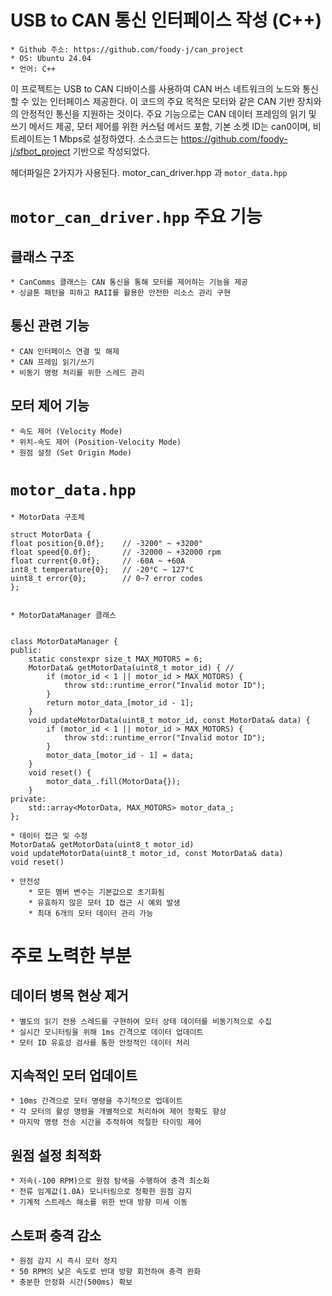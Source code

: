 # USB to CAN 통신 인터페이스 작성 (C++)
    * Github 주소: https://github.com/foody-j/can_project
    * OS: Ubuntu 24.04
    * 언어: C++

이 프로젝트는 USB to CAN 디바이스를 사용하여 CAN 버스 네트워크의 노드와 통신할 수 있는 인터페이스 제공한다. 이 코드의 주요 목적은 모터와 같은 CAN 기반 장치와의 안정적인 통신을 지원하는 것이다.
주요 기능으로는 CAN 데이터 프레임의 읽기 및 쓰기 메서드 제공, 모터 제어를 위한 커스텀 메서드 포함, 기본 소켓 ID는 can0이며, 비트레이트는 1 Mbps로 설정하였다.
소스코드는 https://github.com/foody-j/sfbot_project 기반으로 작성되었다.


헤더파일은 2가지가 사용된다.
motor_can_driver.hpp 과 `motor_data.hpp`


# `motor_can_driver.hpp` 주요 기능

## 클래스 구조
    * CanComms 클래스는 CAN 통신을 통해 모터를 제어하는 기능을 제공
    * 싱글톤 패턴을 피하고 RAII를 활용한 안전한 리소스 관리 구현
## 통신 관련 기능
    * CAN 인터페이스 연결 및 해제
    * CAN 프레임 읽기/쓰기
    * 비동기 명령 처리를 위한 스레드 관리
## 모터 제어 기능
    * 속도 제어 (Velocity Mode)
    * 위치-속도 제어 (Position-Velocity Mode)
    * 원점 설정 (Set Origin Mode)

# `motor_data.hpp`

    * MotorData 구조체

    struct MotorData {
    float position{0.0f};    // -3200° ~ +3200°
    float speed{0.0f};       // -32000 ~ +32000 rpm
    float current{0.0f};     // -60A ~ +60A
    int8_t temperature{0};   // -20°C ~ 127°C
    uint8_t error{0};        // 0~7 error codes
    };


    * MotorDataManager 클래스


    class MotorDataManager {
    public:
        static constexpr size_t MAX_MOTORS = 6;
        MotorData& getMotorData(uint8_t motor_id) { //
            if (motor_id < 1 || motor_id > MAX_MOTORS) {
                throw std::runtime_error("Invalid motor ID");
            }
            return motor_data_[motor_id - 1];
        }
        void updateMotorData(uint8_t motor_id, const MotorData& data) {
            if (motor_id < 1 || motor_id > MAX_MOTORS) {
                throw std::runtime_error("Invalid motor ID");
            }
            motor_data_[motor_id - 1] = data;
        }
        void reset() {
            motor_data_.fill(MotorData{});
        }
    private:
        std::array<MotorData, MAX_MOTORS> motor_data_;
    };

    * 데이터 접근 및 수정
    MotorData& getMotorData(uint8_t motor_id)
    void updateMotorData(uint8_t motor_id, const MotorData& data)
    void reset()

    * 안전성
        * 모든 멤버 변수는 기본값으로 초기화됨
        * 유효하지 않은 모터 ID 접근 시 예외 발생
        * 최대 6개의 모터 데이터 관리 가능

# 주로 노력한 부분

## 데이터 병목 현상 제거
    * 별도의 읽기 전용 스레드를 구현하여 모터 상태 데이터를 비동기적으로 수집
    * 실시간 모니터링을 위해 1ms 간격으로 데이터 업데이트
    * 모터 ID 유효성 검사를 통한 안정적인 데이터 처리
## 지속적인 모터 업데이트
    * 10ms 간격으로 모터 명령을 주기적으로 업데이트
    * 각 모터의 활성 명령을 개별적으로 처리하여 제어 정확도 향상
    * 마지막 명령 전송 시간을 추적하여 적절한 타이밍 제어
## 원점 설정 최적화
    * 저속(-100 RPM)으로 원점 탐색을 수행하여 충격 최소화
    * 전류 임계값(1.0A) 모니터링으로 정확한 원점 감지
    * 기계적 스트레스 해소를 위한 반대 방향 미세 이동
## 스토퍼 충격 감소
    * 원점 감지 시 즉시 모터 정지
    * 50 RPM의 낮은 속도로 반대 방향 회전하여 충격 완화
    * 충분한 안정화 시간(500ms) 확보




